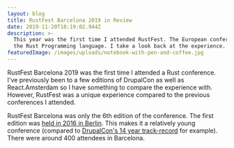 ```yaml
---
layout: blog
title: RustFest Barcelona 2019 in Review
date: 2019-11-20T18:19:02.944Z
description: >-
  This year was the first time I attended RustFest. The European conference for
  the Rust Programming language. I take a look back at the experience.
featuredImage: /images/uploads/notebook-with-pen-and-coffee.jpg
---
```

RustFest Barcelona 2019 was the first time I attended a Rust conference. I've previously been to a few editions of DrupalCon as well as React.Amsterdam so I have something to compare the experience with. However, RustFest was a unique experience compared to the previous conferences I attended.

RustFest Barcelona was only the 6th edition of the conference. The first edition was [held in 2016 in Berlin](https://blog.rustfest.eu/past_events/). This makes it a relatively young conference (compared to [DrupalCon's 14 year track-record](https://www.drupal.org/association/drupalcon/locations#2005) for example). There were around 400 attendees in Barcelona.
